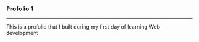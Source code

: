 ### Profolio 1
_______________________________________________
This is a profolio that I built during my first day of learning Web development
